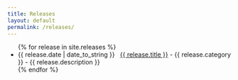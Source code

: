 ```yaml
---
title: Releases
layout: default
permalink: /releases/
---
```


<ul>
{% for release in site.releases %}
  <li><span>{{ release.date | date_to_string }}</span> &nbsp; <a href="{{ release.url }}">{{ release.title }}</a> - {{ release.category }} - {{ release.description }}</li>
{% endfor %}
</ul>
